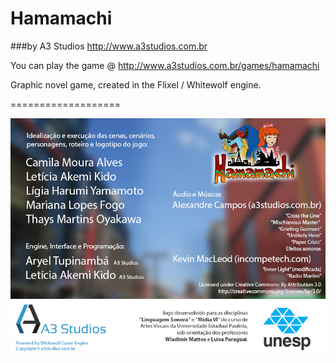 Hamamachi
===================

###by A3 Studios <http://www.a3studios.com.br>


You can play the game @ <http://www.a3studios.com.br/games/hamamachi>

Graphic novel game, created in the Flixel / Whitewolf engine.

===================

![Credits](https://raw.githubusercontent.com/DfKimera/hamamachi/master/assets/credits_screen.jpg)
